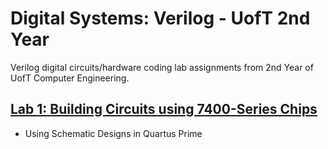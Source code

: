 # Digital Systems: Verilog - UofT 2nd Year
Verilog digital circuits/hardware coding lab assignments from 2nd Year of UofT Computer Engineering.

## [Lab 1: Building Circuits using 7400-Series Chips](https://github.com/pietrea2/Digital-Systems-Verilog----UofT-2nd-Year/tree/main/Lab1)
+ Using Schematic Designs in Quartus Prime
